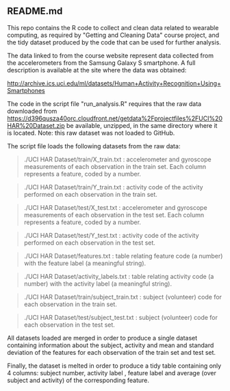 ## README.md

This repo contains the R code to collect and clean data related to wearable computing, as required by "Getting and Cleaning Data" course project, and the tidy dataset produced by the code that can be used for further analysis.

The data linked to from the course website represent data collected from the accelerometers from the Samsung Galaxy S smartphone. A full description is available at the site where the data was obtained: 

http://archive.ics.uci.edu/ml/datasets/Human+Activity+Recognition+Using+Smartphones 

The code in the script file "run_analysis.R" requires that the raw data downloaded from https://d396qusza40orc.cloudfront.net/getdata%2Fprojectfiles%2FUCI%20HAR%20Dataset.zip be available, unzipped, in the same directory where it is located. Note: this raw dataset was not loaded to GitHub.

The script file loads the following datasets from the raw data:

> ./UCI HAR Dataset/train/X_train.txt : accelerometer and gyroscope measurements of each observation in the train set. Each column represents a feature, coded by a number.

> ./UCI HAR Dataset/train/Y_train.txt : activity code of the activity performed on each observation in the train set.

> ./UCI HAR Dataset/test/X_test.txt : accelerometer and gyroscope measurements of each observation in the test set. Each column represents a feature, coded by a number.

> ./UCI HAR Dataset/test/Y_test.txt : activity code of the activity performed on each observation in the test set.

> ./UCI HAR Dataset/features.txt : table relating feature code (a number) with the feature label (a meaningful string).

> ./UCI HAR Dataset/activity_labels.txt : table relating activity code (a number) with the activity label (a meaningful string).

> ./UCI HAR Dataset/train/subject_train.txt : subject (volunteer) code for each observation in the train set.

> ./UCI HAR Dataset/test/subject_test.txt : subject (volunteer) code for each observation in the test set.

All datasets loaded are merged in order to produce a single dataset containing information about the subject, activity and mean and standard deviation of the features for each observation of the train set and test set.

Finally, the dataset is melted in order to produce a tidy table containing only 4 columns: subject number, activity label , feature label and average (over subject and activity) of the corresponding feature.
